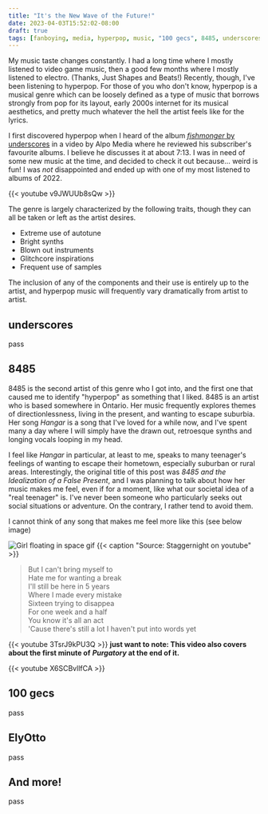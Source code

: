 ```yaml
---
title: "It's the New Wave of the Future!"
date: 2023-04-03T15:52:02-08:00
draft: true
tags: [fanboying, media, hyperpop, music, "100 gecs", 8485, underscores]
---
```


My music taste changes constantly. I had a long time where I mostly listened to
video game music, then a good few months where I mostly listened to electro.
(Thanks, Just Shapes and Beats!) Recently, though, I've been listening to 
hyperpop. For those of you who don't know, hyperpop is a musical genre which
can be loosely defined as a type of music that borrows strongly from pop for 
its layout, early 2000s internet for its musical aesthetics, and pretty much
whatever the hell the artist feels like for the lyrics.

I first discovered hyperpop when I heard of the album
[*fishmonger* by underscores](#underscores) in a video by Alpo Media where he 
reviewed his subscriber's favourite albums. I believe he discusses it at about 
7:13. I was in need of some new music at the time, and decided to check it out 
because... weird is fun! I was *not* disappointed and ended up with one of my 
most listened to albums of 2022.

{{< youtube v9JWUUb8sQw >}}

The genre is largely characterized by the following traits, though they can 
all be taken or left as the artist desires.
- Extreme use of autotune
- Bright synths
- Blown out instruments
- Glitchcore inspirations
- Frequent use of samples

The inclusion of any of the components and their use is entirely up to the 
artist, and hyperpop music will frequently vary dramatically from artist to 
artist. 

## underscores

pass

## 8485

8485 is the second artist of this genre who I got into, and the first one that
caused me to identify "hyperpop" as something that I liked. 8485 is an artist
who is based somewhere in Ontario. Her music frequently explores themes of
directionlessness, living in the present, and wanting to escape suburbia. Her 
song *Hangar* is a song that I've loved for a while now, and I've spent many a 
day where I will simply have the drawn out, retroesque synths and longing
vocals looping in my head.

I feel like *Hangar* in particular, at least to me, speaks to many teenager's 
feelings of wanting to escape their hometown, especially suburban or rural
areas. Interestingly, the original title of this post was
*8485 and the Idealization of a False Present*, and I was planning to talk
about how her music makes me feel, even if for a moment, like what our societal
idea of a "real teenager" is. I've never been someone who particularly seeks
out social situations or adventure. On the contrary, I rather tend to avoid
them. 

I cannot think of any song that makes me feel more like this (see below image)

![Girl floating in space gif](/media/new-wave-of-the-future/summoning-salt.gif)
{{< caption "Source: Staggernight on youtube" >}}

> But I can't bring myself to\
> Hate me for wanting a break\
> I'll still be here in 5 years\
> Where I made every mistake\
> Sixteen trying to disappea\
> For one week and a half\
> You know it's all an act\
> 'Cause there's still a lot I haven't put into words yet

{{< youtube 3TsrJ9kPU3Q >}}
**just want to note: This video also covers about the first minute of**
***Purgatory* at the end of it.**

{{< youtube X6SCBvllfCA >}}

## 100 gecs

pass

## ElyOtto

pass

## And more!

pass
